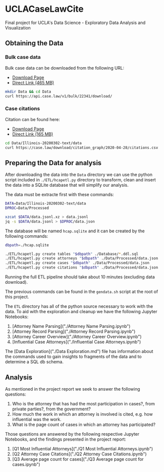 # UCLACaseLawCite

Final project for UCLA's Data Science - Exploratory Data Analysis and Visualization


## Obtaining the Data

### Bulk case data

Bulk case data can be downloaded from the following URL:

  * [Download Page](https://case.law/bulk/download/)
  * [Direct Link (465 MB)](https://api.case.law/v1/bulk/22341/download/)


```bash
mkdir Data && cd Data
curl https://api.case.law/v1/bulk/22341/download/
```

### Case citations

Citation can be found here:

  * [Download Page](https://case.law/download/citation_graph/)
  * [Direct Link (165 MB)](https://case.law/download/citation_graph/2020-04-28/citations.csv.gz)


```bash
cd Data/Illinois-20200302-text/data
curl https://case.law/download/citation_graph/2020-04-28/citations.csv.gz
```

## Preparing the Data for analysis

After downloading the data into the `Data` directory we can use the 
python script included in `./ETL/hcapetl.py` directory to transform, clean and insert
the data into a SQLite database that will simplify our analysis.

The data must be extracte first with these commands:

```bash
DATA=Data/Illinois-20200302-text/data
DPROC=Data/Processed

xzcat $DATA/data.jsonl.xz > data.jsonl
jq -s $DATA/data.jsonl > $DPROC/data.json
```

The database will be named `hcap.sqlite` and it can be created by the following 
commands:

```bash
dbpath=./hcap.sqlite

./ETL/hcapetl.py create tables "$dbpath" ./Database/*.ddl.sql
./ETL/hcapetl.py create attorneys "$dbpath" ./Data/Processed/data.json
./ETL/hcapetl.py create cases "$dbpath" ./Data/Processed/data.json
./ETL/hcapetl.py create citations "$dbpath" ./Data/Processed/data.json
```

Running the full ETL pipeline should take about 10 minutes (excluding data download).

The previous commands can be found in the `gendata.sh` script at the root of
this project.

The `ETL` directory has all of the python source necessary to work with the data.
To aid with the exploration and cleanup we have the following Jupyter Notebooks:

  1. [Attorney Name Parsing]("./Attorney Name Parsing.ipynb")
  2. [Attorney Record Parsing]("./Attorney Record Parsing.ipynb")
  3. [Attorney Career Overview]("./Attorney Career Overview.ipynb")
  4. [Influential Case Attorneys]("./Influential Case Attorneys.ipynb")

The [Data Exploration]("./Data Exploration.md") file has information about
the commands used to gain insights to fragments of the data and to determine
a SQL db schema.

## Analysis

As mentioned in the project report we seek to answer the following questions:

  1. Who is the attorney that has had the most participation in cases?, from private parties?, from the government?
  2. How much the work in which an attorney is involved is cited, e.g. 
how influential was the work.
  3. What is the page count of cases in which an attorney has participated?

Those questions are answered by the following respective Jupyter Notebooks, 
and the findings presented in the project report:

  1. [Q1 Most Influential Attorneys]("./Q1 Most Influential Attorneys.ipynb")
  2. [Q2 Attorney Case Citations]("./Q2 Attorney Case Citations.ipynb")
  3. [Q3 Average page count for cases]("./Q3 Average page count for cases.ipynb")

